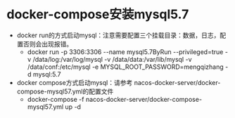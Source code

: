 # docker-compose安装mysql5.7
    
 - docker run的方式启动mysql：注意需要配置三个挂载目录：数据，日志，配置否则会出现报错。 
    * docker run -p 3306:3306 --name mysql5.7ByRun  --privileged=true -v /data/log:/var/log/mysql -v /data/data:/var/lib/mysql -v /data/conf:/etc/mysql -e MYSQL_ROOT_PASSWORD=mengqizhang -d mysql:5.7
 - docker compose方式启动mysql：请参考 nacos-docker-server/docker-compose-mysql57.yml的配置文件
    * docker-compose -f nacos-docker-server/docker-compose-mysql57.yml up -d
    




